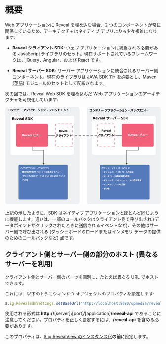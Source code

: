 # 概要

Web アプリケーションに Reveal を埋め込む場合、2 つのコンポーネントが常に関係しているため、アーキテクチャはネイティブ アプリよりも少々複雑になります:

  - **Reveal クライアント SDK**: ウェブ アプリケーションに統合される必要がある JavaScript ライブラリのセット。現在サポートされているフレームワークは、jQuery、Angular、および React です。

  - **Reveal サーバー SDK**: サーバー アプリケーションに統合されるサーバー側コンポーネント。現在のライブラリは JAVA SDK 11+ を必要とし、[Maven (英語)](https://maven.apache.org/what-is-maven.html) モジュールのセットとして配布されます。

次の図では、Reveal Web SDK を埋め込んだ Web アプリケーションのアーキテクチャを可視化しています:

<img src="images/sdk_web_diagram_web.png" alt="Reveal Web Architecture diagram" class="responsive-img"/>

上記の示したように、SDK はネイティブ アプリケーションとほとんど同じように機能します。違いは、一部のコールバックはクライアント側で呼び出され (データポイントがクリックされたときに送信されるイベントなど)、その他はサーバー側で呼び出される (ダッシュボードのロードまたはインメモリ データの提供のためのコールバックなど) 点です。

<a name='host-client-server-separate'></a>
## クライアント側とサーバー側の部分のホスト (異なるサーバーを利用)

クライアント側とサーバー側のパーツを個別に、たとえば異なる URL でホストできます。

これには、以下のようにウィンドウ オブジェクトのプロパティを設定します:

``` js
$.ig.RevealSdkSettings.setBaseUrl("http://localhost:8080/upmedia/reveal-api");
```

使用される形式は **http://**[server]**:**[port]**/**[application]**/reveal-api** であることに注意してください。プロパティを正しく設定するには、**/reveal-api** を含める必要があります。

このプロパティは、[$.ig.RevealView のインスタンス化](~/jp/developer/web-sdk/setup-configuration.html#instantiating-the-web-client-sdk)**の前に**設定します。
